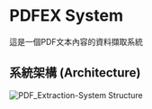 # PDFEX System
這是一個PDF文本內容的資料擷取系統

## 系統架構 (Architecture)
![PDF_Extraction-System Structure](https://github.com/jessica-peng/pdf-extraction/assets/81700856/b9a77347-bd13-4fa5-8fcc-82df076de2dc)

